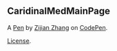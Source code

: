 CaridinalMedMainPage
--------------------


A [Pen](http://codepen.io/zz659749/pen/MbYwKK) by [Zijian Zhang](http://codepen.io/zz659749) on [CodePen](http://codepen.io/).

[License](http://codepen.io/zz659749/pen/MbYwKK/license).